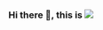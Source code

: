 
### Hi there 👋, this is [![](https://img.shields.io/twitter/follow/vonhyou)](http://twitter.com/vonhyou) 
